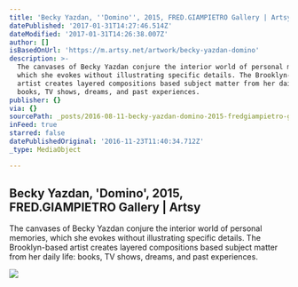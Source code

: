 ```yaml
---
title: 'Becky Yazdan, ''Domino'', 2015, FRED.GIAMPIETRO Gallery | Artsy'
datePublished: '2017-01-31T14:27:46.514Z'
dateModified: '2017-01-31T14:26:38.007Z'
author: []
isBasedOnUrl: 'https://m.artsy.net/artwork/becky-yazdan-domino'
description: >-
  The canvases of Becky Yazdan conjure the interior world of personal memories,
  which she evokes without illustrating specific details. The Brooklyn-based
  artist creates layered compositions based subject matter from her daily life:
  books, TV shows, dreams, and past experiences.
publisher: {}
via: {}
sourcePath: _posts/2016-08-11-becky-yazdan-domino-2015-fredgiampietro-gallery-or-arts.md
inFeed: true
starred: false
datePublishedOriginal: '2016-11-23T11:40:34.712Z'
_type: MediaObject

---
```

<article style=""><h1>Becky Yazdan, 'Domino', 2015, FRED.GIAMPIETRO Gallery | Artsy</h1><p>The canvases of Becky Yazdan conjure the interior world of personal memories, which she evokes without illustrating specific details. The Brooklyn-based artist creates layered compositions based subject matter from her daily life: books, TV shows, dreams, and past experiences.</p><img src="https://d32dm0rphc51dk.cloudfront.net/dGEIVPRUoizkHkYqpVDh7g/normalized.jpg" /></article>